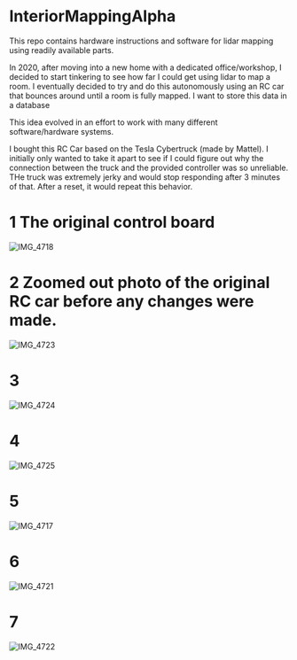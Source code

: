 # InteriorMappingAlpha
This repo contains hardware instructions and software for lidar mapping using readily available parts.

In 2020, after moving into a new home with a dedicated office/workshop, I decided to start tinkering to see how far I could get using lidar to map a room. I eventually decided to try and do this autonomously using an RC car that bounces around until a room is fully mapped. I want to store this data in a database 

This idea evolved in an effort to work with many different software/hardware systems. 

I bought this RC Car based on the Tesla Cybertruck (made by Mattel).  I initially only wanted to take it apart to see if I could figure out why the connection between the truck and the provided controller was so unreliable. THe truck was extremely jerky and would stop responding after 3 minutes of that. After a reset, it would repeat this behavior.


# 1 The original control board
![IMG_4718](https://user-images.githubusercontent.com/42262966/152452452-f6a1cb17-77a1-4e28-ae72-3f210598feb3.jpg)


# 2 Zoomed out photo of the original RC car before any changes were made. 
![IMG_4723](https://user-images.githubusercontent.com/42262966/152452454-c491ef7a-51a6-4633-b3cc-f57851b60763.jpg)

# 3
![IMG_4724](https://user-images.githubusercontent.com/42262966/152452457-26a7ea8f-18f7-461e-91db-7e37f30ca7be.jpg)

# 4
![IMG_4725](https://user-images.githubusercontent.com/42262966/152452458-fdc78198-ed37-464b-b667-2ea8c6cb6547.jpg)

# 5
![IMG_4717](https://user-images.githubusercontent.com/42262966/152452461-a78e3b95-1fb9-47c3-a8b0-a16146729b24.jpg)

# 6
![IMG_4721](https://user-images.githubusercontent.com/42262966/152452641-dc9d7e2c-6f82-406e-8ea5-0dfa06298984.jpg)

# 7
![IMG_4722](https://user-images.githubusercontent.com/42262966/152452645-172df1b6-2b7f-4a1a-a148-f8b4d8a07e6a.jpg)


